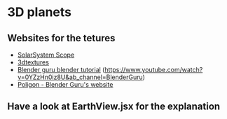 # 3D planets

## Websites for the tetures

- [SolarSystem Scope](https://www.solarsystemscope.com/textures/)
- [3dtextures](https://3dtextures.me/)
- [Blender guru blender tutorial](https://www.dropbox.com/sh/1rxblwi19i78ieh/AADNsHNRA7SysJ015GkXplewa?dl=0) (https://www.youtube.com/watch?v=0YZzHn0iz8U&ab_channel=BlenderGuru)
- [Poligon - Blender Guru's website](https://www.poliigon.com/textures/free)

## Have a look at EarthView.jsx for the explanation
